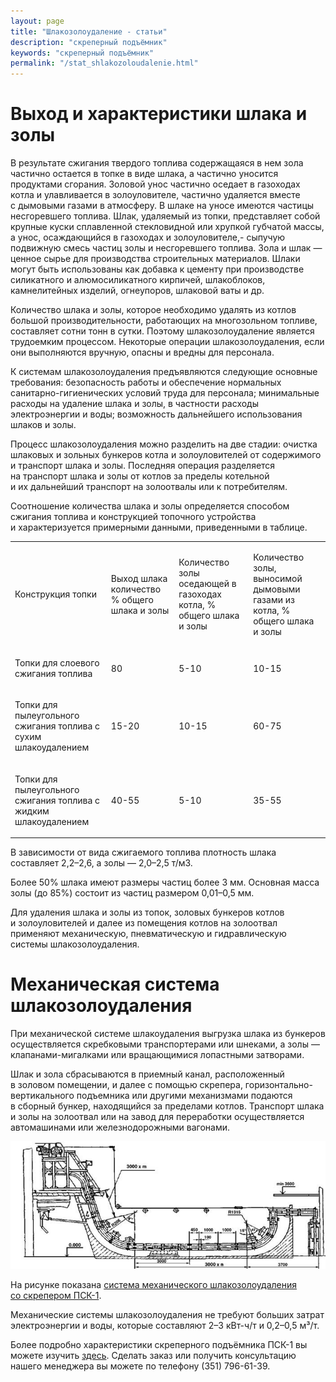 ```yaml
---
layout: page
title: "Шлакозолоудаление - статьи"
description: "скреперный подъёмник"
keywords: "скреперный подъёмник"
permalink: "/stat_shlakozoloudalenie.html"
---
```




  
  
# Выход и характеристики шлака и золы

В результате сжигания твердого топлива содержащаяся в нем зола частично остается в топке в виде шлака, а частично уносится продуктами сгорания. Золовой унос частично оседает в газоходах котла и улавливается в золоуловителе, частично удаляется вместе с дымовыми газами в атмосферу. В шлаке на уносе имеются частицы несгоревшего топлива. Шлак, удаляемый из топки, представляет собой крупные куски сплавленной стекловидной или хрупкой губчатой массы, а унос, осаждающийся в газоходах и золоуловителе,- сыпучую подвижную смесь частиц золы и несгоревшего топлива. Зола и шлак — ценное сырье для производства строительных материалов. Шлаки могут быть использованы как добавка к цементу при производстве силикатного и алюмосиликатного кирпичей, шлакоблоков, камнелитейных изделий, огнеупоров, шлаковой ваты и др.

Количество шлака и золы, которое необходимо удалять из котлов большой производительности, работающих на многозольном топливе, составляет сотни тонн в сутки. Поэтому шлакозолоудаление является трудоемким процессом. Некоторые операции шлакозолоудаления, если они выполняются вручную, опасны и вредны для персонала.

К системам шлакозолоудаления предъявляются следующие основные требования: безопасность работы и обеспечение нормальных санитарно-гигиенических условий труда для персонала; минимальные расходы на удаление шлака и золы, в частности расходы электроэнергии и воды; возможность дальнейшего использования шлаков и золы.

Процесс шлакозолоудаления можно разделить на две стадии: очистка шлаковых и зольных бункеров котла и золоуловителей от содержимого и транспорт шлака и золы. Последняя операция разделяется на транспорт шлака и золы от котлов за пределы котельной и их дальнейший транспорт на золоотвалы или к потребителям.

Соотношение количества шлака и золы определяется способом сжигания топлива и конструкцией топочного устройства и характеризуется примерными данными, приведенными в таблице.  
  
<table>  
<tr>  
<td>



Конструкция топки


</td>  
<td>



Выход шлака количество % общего шлака и золы


</td>  
<td>



Количество золы оседающей в газоходах котла, % общего шлака и золы


</td>  
<td>



Количество золы, выносимой дымовыми газами из котла, % общего шлака и золы 


</td> </tr>  
<tr>  
<td>



Топки для слоевого сжигания топлива


</td>  
<td>



80


</td>  
<td>



5-10


</td>  
<td>



10-15


</td> </tr>  
<tr>  
<td>



Топки для пылеугольного сжигания топлива с сухим шлакоудалением


</td>  
<td>



15-20


</td>  
<td>



10-15


</td>  
<td>



60-75


</td> </tr>  
<tr>  
<td>



Топки для пылеугольного сжигания топлива с жидким шлакоудалением


</td>  
<td>



40-55


</td>  
<td>



5-10


</td>  
<td>



35-55


</td> </tr> </table>

В зависимости от вида сжигаемого топлива плотность шлака составляет 2,2–2,6, а золы — 2,0–2,5 т/м3.

Более 50% шлака имеют размеры частиц более 3 мм. Основная масса золы (до 85%) состоит из частиц размером 0,01–0,5 мм.

Для удаления шлака и золы из топок, золовых бункеров котлов и золоуловителей и далее из помещения котлов на золоотвал применяют механическую, пневматическую и гидравлическую системы шлакозолоудаления.

# Механическая система шлакозолоудаления

При механической системе шлакоудаления выгрузка шлака из бункеров осуществляется скребковыми транспортерами или шнеками, а золы — клапанами-мигалками или вращающимися лопастными затворами.

Шлак и зола сбрасываются в приемный канал, расположенный в золовом помещении, и далее с помощью скрепера, горизонтально-вертикального подъемника или другими механизмами подаются в сборный бункер, находящийся за пределами котлов. Транспорт шлака и золы на золоотвал или на завод для переработки осуществляется автомашинами или железнодорожными вагонами.

![](/pic/psk1.jpg)

На рисунке показана [система механического шлакозолоудаления со скрепером ПСК-1](/shlakoudalenie.html).

Механические системы шлакозолоудаления не требуют больших затрат электроэнергии и воды, которые составляют 2–3 кВт-ч/т и 0,2–0,5 м³/т.

Более подробно характеристики скреперного подъёмника ПСК-1 вы можете изучить [здесь](/shlakoudalenie.html). Сделать заказ или получить консультацию нашего менеджера вы можете по телефону (351) 796-61-39. 


